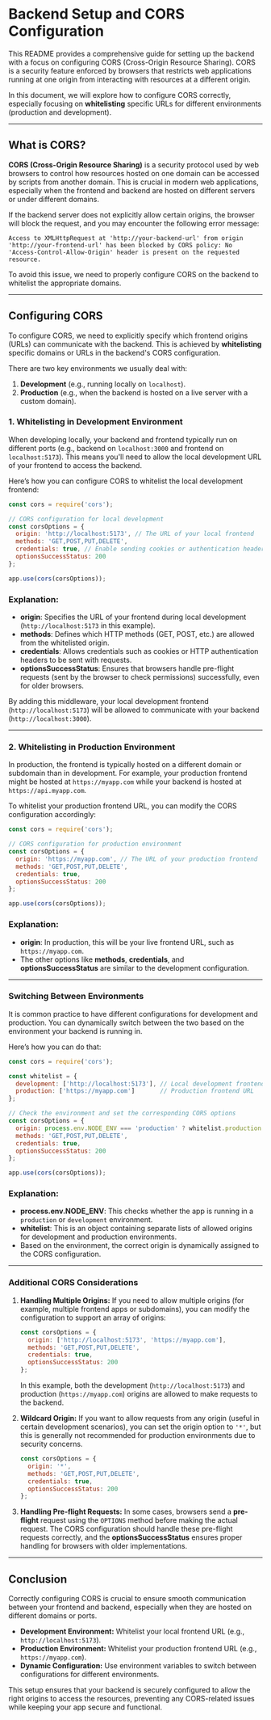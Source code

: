 # Backend Setup and CORS Configuration

This README provides a comprehensive guide for setting up the backend with a focus on configuring CORS (Cross-Origin Resource Sharing). CORS is a security feature enforced by browsers that restricts web applications running at one origin from interacting with resources at a different origin.

In this document, we will explore how to configure CORS correctly, especially focusing on **whitelisting** specific URLs for different environments (production and development).

---

## What is CORS?

**CORS (Cross-Origin Resource Sharing)** is a security protocol used by web browsers to control how resources hosted on one domain can be accessed by scripts from another domain. This is crucial in modern web applications, especially when the frontend and backend are hosted on different servers or under different domains.

If the backend server does not explicitly allow certain origins, the browser will block the request, and you may encounter the following error message:

```
Access to XMLHttpRequest at 'http://your-backend-url' from origin 'http://your-frontend-url' has been blocked by CORS policy: No 'Access-Control-Allow-Origin' header is present on the requested resource.
```

To avoid this issue, we need to properly configure CORS on the backend to whitelist the appropriate domains.

---

## Configuring CORS

To configure CORS, we need to explicitly specify which frontend origins (URLs) can communicate with the backend. This is achieved by **whitelisting** specific domains or URLs in the backend's CORS configuration.

There are two key environments we usually deal with:
1. **Development** (e.g., running locally on `localhost`).
2. **Production** (e.g., when the backend is hosted on a live server with a custom domain).

### 1. Whitelisting in Development Environment

When developing locally, your backend and frontend typically run on different ports (e.g., backend on `localhost:3000` and frontend on `localhost:5173`). This means you'll need to allow the local development URL of your frontend to access the backend.

Here’s how you can configure CORS to whitelist the local development frontend:

```javascript
const cors = require('cors');

// CORS configuration for local development
const corsOptions = {
  origin: 'http://localhost:5173', // The URL of your local frontend
  methods: 'GET,POST,PUT,DELETE',
  credentials: true, // Enable sending cookies or authentication headers
  optionsSuccessStatus: 200
};

app.use(cors(corsOptions));
```

### Explanation:
- **origin**: Specifies the URL of your frontend during local development (`http://localhost:5173` in this example).
- **methods**: Defines which HTTP methods (GET, POST, etc.) are allowed from the whitelisted origin.
- **credentials**: Allows credentials such as cookies or HTTP authentication headers to be sent with requests.
- **optionsSuccessStatus**: Ensures that browsers handle pre-flight requests (sent by the browser to check permissions) successfully, even for older browsers.

By adding this middleware, your local development frontend (`http://localhost:5173`) will be allowed to communicate with your backend (`http://localhost:3000`).

---

### 2. Whitelisting in Production Environment

In production, the frontend is typically hosted on a different domain or subdomain than in development. For example, your production frontend might be hosted at `https://myapp.com` while your backend is hosted at `https://api.myapp.com`.

To whitelist your production frontend URL, you can modify the CORS configuration accordingly:

```javascript
const cors = require('cors');

// CORS configuration for production environment
const corsOptions = {
  origin: 'https://myapp.com', // The URL of your production frontend
  methods: 'GET,POST,PUT,DELETE',
  credentials: true,
  optionsSuccessStatus: 200
};

app.use(cors(corsOptions));
```

### Explanation:
- **origin**: In production, this will be your live frontend URL, such as `https://myapp.com`.
- The other options like **methods**, **credentials**, and **optionsSuccessStatus** are similar to the development configuration.

---

### Switching Between Environments

It is common practice to have different configurations for development and production. You can dynamically switch between the two based on the environment your backend is running in.

Here’s how you can do that:

```javascript
const cors = require('cors');

const whitelist = {
  development: ['http://localhost:5173'], // Local development frontend URL
  production: ['https://myapp.com']       // Production frontend URL
};

// Check the environment and set the corresponding CORS options
const corsOptions = {
  origin: process.env.NODE_ENV === 'production' ? whitelist.production : whitelist.development,
  methods: 'GET,POST,PUT,DELETE',
  credentials: true,
  optionsSuccessStatus: 200
};

app.use(cors(corsOptions));
```

### Explanation:
- **process.env.NODE_ENV**: This checks whether the app is running in a `production` or `development` environment.
- **whitelist**: This is an object containing separate lists of allowed origins for development and production environments.
- Based on the environment, the correct origin is dynamically assigned to the CORS configuration.

---

### Additional CORS Considerations

1. **Handling Multiple Origins:**
   If you need to allow multiple origins (for example, multiple frontend apps or subdomains), you can modify the configuration to support an array of origins:

   ```javascript
   const corsOptions = {
     origin: ['http://localhost:5173', 'https://myapp.com'],
     methods: 'GET,POST,PUT,DELETE',
     credentials: true,
     optionsSuccessStatus: 200
   };
   ```

   In this example, both the development (`http://localhost:5173`) and production (`https://myapp.com`) origins are allowed to make requests to the backend.

2. **Wildcard Origin:**
   If you want to allow requests from any origin (useful in certain development scenarios), you can set the origin option to `'*'`, but this is generally not recommended for production environments due to security concerns.

   ```javascript
   const corsOptions = {
     origin: '*',
     methods: 'GET,POST,PUT,DELETE',
     credentials: true,
     optionsSuccessStatus: 200
   };
   ```

3. **Handling Pre-flight Requests:**
   In some cases, browsers send a **pre-flight** request using the `OPTIONS` method before making the actual request. The CORS configuration should handle these pre-flight requests correctly, and the **optionsSuccessStatus** ensures proper handling for browsers with older implementations.

---

## Conclusion

Correctly configuring CORS is crucial to ensure smooth communication between your frontend and backend, especially when they are hosted on different domains or ports.

- **Development Environment:** Whitelist your local frontend URL (e.g., `http://localhost:5173`).
- **Production Environment:** Whitelist your production frontend URL (e.g., `https://myapp.com`).
- **Dynamic Configuration:** Use environment variables to switch between configurations for different environments.

This setup ensures that your backend is securely configured to allow the right origins to access the resources, preventing any CORS-related issues while keeping your app secure and functional.
